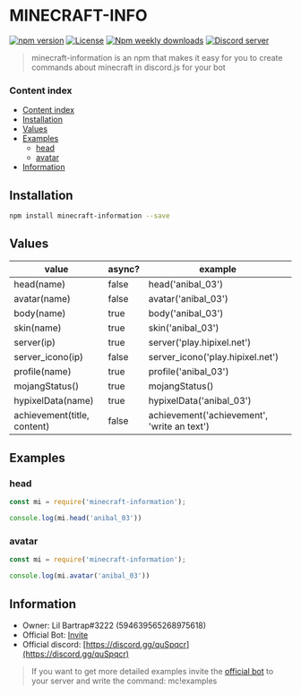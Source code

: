 # MINECRAFT-INFO
[![npm version](https://img.shields.io/npm/v/minecraft-information?label=version)](https://www.npmjs.com/package/minecraft-information)
[![License](https://img.shields.io/npm/l/minecraft-information)](https://www.npmjs.com/package/minecraft-information)
[![Npm weekly downloads](https://img.shields.io/npm/dw/minecraft-information)](https://www.npmjs.com/package/minecraft-information)
[![Discord server](https://img.shields.io/discord/770577878470623262?label=discord)](https://discord.gg/quSpqcr)

> minecraft-information is an npm that makes it easy for you to create commands about minecraft in discord.js for your bot

### Content index
  - [Content index](#content-index)
  - [Installation](#installation)
  - [Values](#values)
  - [Examples](#examples)
    - [head](#head)
    - [avatar](#avatar)
  - [Information](#information)

## Installation 

```bash
npm install minecraft-information --save
```

## Values

| value | async? | example |
|--|--|--|
| head(name) | false | head('anibal_03')
| avatar(name) | false | avatar('anibal_03')
| body(name) | true | body('anibal_03')
| skin(name) | true | skin('anibal_03')
| server(ip) | true | server('play.hipixel.net')
| server_icono(ip) | false | server_icono('play.hipixel.net')
| profile(name) | true | profile('anibal_03')
| mojangStatus() | true | mojangStatus()
| hypixelData(name) | true | hypixelData('anibal_03')
| achievement(title, content) | false | achievement('achievement', 'write an text') |



## Examples

### head
```js
const mi = require('minecraft-information');

console.log(mi.head('anibal_03'))
```

### avatar
```js
const mi = require('minecraft-information');

console.log(mi.avatar('anibal_03'))
```

## Information

- Owner: Lil Bartrap#3222 (594639565268975618)
- Official Bot: [Invite](https://discord.com/oauth2/authorize?client_id=708562057590603796&scope=bot&permissions=8)
- Official discord: [https://discord.gg/quSpqcr](https://discord.gg/quSpqcr)

> If you want to get more detailed examples invite the [official bot](https://discord.com/oauth2/authorize?client_id=708562057590603796&scope=bot&permissions=8) to your server and write the command: mc!examples